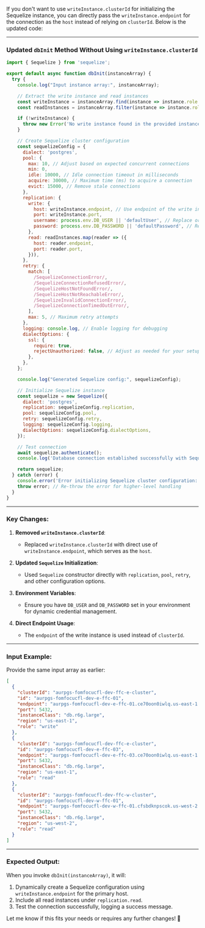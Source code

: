 If you don't want to use `writeInstance.clusterId` for initializing the Sequelize instance, you can directly pass the `writeInstance.endpoint` for the connection as the `host` instead of relying on `clusterId`. Below is the updated code:

---

### Updated `dbInit` Method Without Using `writeInstance.clusterId`

```javascript
import { Sequelize } from 'sequelize';

export default async function dbInit(instanceArray) {
  try {
    console.log("Input instance array:", instanceArray);

    // Extract the write instance and read instances
    const writeInstance = instanceArray.find(instance => instance.role === 'write');
    const readInstances = instanceArray.filter(instance => instance.role === 'read');

    if (!writeInstance) {
      throw new Error('No write instance found in the provided instance array.');
    }

    // Create Sequelize cluster configuration
    const sequelizeConfig = {
      dialect: 'postgres',
      pool: {
        max: 10, // Adjust based on expected concurrent connections
        min: 0,
        idle: 10000, // Idle connection timeout in milliseconds
        acquire: 30000, // Maximum time (ms) to acquire a connection
        evict: 15000, // Remove stale connections
      },
      replication: {
        write: {
          host: writeInstance.endpoint, // Use endpoint of the write instance
          port: writeInstance.port,
          username: process.env.DB_USER || 'defaultUser', // Replace or fetch dynamically
          password: process.env.DB_PASSWORD || 'defaultPassword', // Replace or fetch dynamically
        },
        read: readInstances.map(reader => ({
          host: reader.endpoint,
          port: reader.port,
        })),
      },
      retry: {
        match: [
          /SequelizeConnectionError/,
          /SequelizeConnectionRefusedError/,
          /SequelizeHostNotFoundError/,
          /SequelizeHostNotReachableError/,
          /SequelizeInvalidConnectionError/,
          /SequelizeConnectionTimedOutError/,
        ],
        max: 5, // Maximum retry attempts
      },
      logging: console.log, // Enable logging for debugging
      dialectOptions: {
        ssl: {
          require: true,
          rejectUnauthorized: false, // Adjust as needed for your setup
        },
      },
    };

    console.log("Generated Sequelize config:", sequelizeConfig);

    // Initialize Sequelize instance
    const sequelize = new Sequelize({
      dialect: 'postgres',
      replication: sequelizeConfig.replication,
      pool: sequelizeConfig.pool,
      retry: sequelizeConfig.retry,
      logging: sequelizeConfig.logging,
      dialectOptions: sequelizeConfig.dialectOptions,
    });

    // Test connection
    await sequelize.authenticate();
    console.log('Database connection established successfully with Sequelize cluster configuration.');

    return sequelize;
  } catch (error) {
    console.error('Error initializing Sequelize cluster configuration:', error);
    throw error; // Re-throw the error for higher-level handling
  }
}
```

---

### Key Changes:
1. **Removed `writeInstance.clusterId`**:
   - Replaced `writeInstance.clusterId` with direct use of `writeInstance.endpoint`, which serves as the `host`.

2. **Updated `Sequelize` Initialization**:
   - Used `Sequelize` constructor directly with `replication`, `pool`, `retry`, and other configuration options.

3. **Environment Variables**:
   - Ensure you have `DB_USER` and `DB_PASSWORD` set in your environment for dynamic credential management.

4. **Direct Endpoint Usage**:
   - The `endpoint` of the write instance is used instead of `clusterId`.

---

### Input Example:
Provide the same input array as earlier:
```json
[
  {
    "clusterId": "aurpgs-fomfocucfl-dev-ffc-e-cluster",
    "id": "aurpgs-fomfocucfl-dev-e-ffc-01",
    "endpoint": "aurpgs-fomfocucfl-dev-e-ffc-01.ce70oon0iwlq.us-east-1.rds.amazonaws.com",
    "port": 5432,
    "instanceClass": "db.r6g.large",
    "region": "us-east-1",
    "role": "write"
  },
  {
    "clusterId": "aurpgs-fomfocucfl-dev-ffc-e-cluster",
    "id": "aurpgs-fomfocucfl-dev-e-ffc-03",
    "endpoint": "aurpgs-fomfocucfl-dev-e-ffc-03.ce70oon0iwlq.us-east-1.rds.amazonaws.com",
    "port": 5432,
    "instanceClass": "db.r6g.large",
    "region": "us-east-1",
    "role": "read"
  },
  {
    "clusterId": "aurpgs-fomfocucfl-dev-ffc-w-cluster",
    "id": "aurpgs-fomfocucfl-dev-w-ffc-01",
    "endpoint": "aurpgs-fomfocucfl-dev-w-ffc-01.cfsbdknpscok.us-west-2.rds.amazonaws.com",
    "port": 5432,
    "instanceClass": "db.r6g.large",
    "region": "us-west-2",
    "role": "read"
  }
]
```

---

### Expected Output:
When you invoke `dbInit(instanceArray)`, it will:
1. Dynamically create a Sequelize configuration using `writeInstance.endpoint` for the primary host.
2. Include all read instances under `replication.read`.
3. Test the connection successfully, logging a success message.

Let me know if this fits your needs or requires any further changes! 🚀
